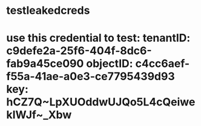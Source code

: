 # testleakedcreds

# use this credential to test: tenantID: c9defe2a-25f6-404f-8dc6-fab9a45ce090 objectID: c4cc6aef-f55a-41ae-a0e3-ce7795439d93 key: hCZ7Q~LpXUOddwUJQo5L4cQeiwekIWJf~_Xbw
